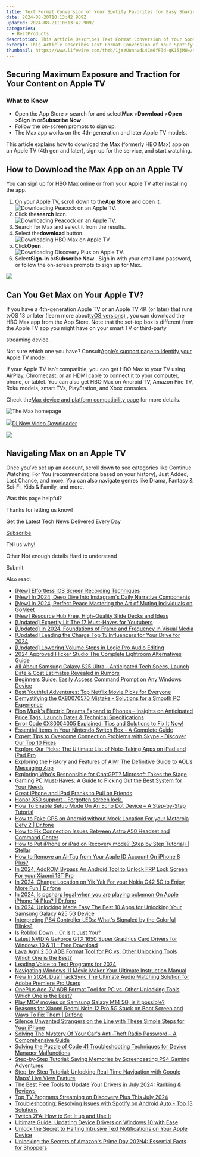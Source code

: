 ```yaml
---
title: Text Format Conversion of Your Spotify Favorites for Easy Sharing and Backup
date: 2024-08-20T10:13:42.909Z
updated: 2024-08-21T10:13:42.909Z
categories:
  - BestProducts
description: This Article Describes Text Format Conversion of Your Spotify Favorites for Easy Sharing and Backup
excerpt: This Article Describes Text Format Conversion of Your Spotify Favorites for Easy Sharing and Backup
thumbnail: https://www.lifewire.com/thmb/1jYzUunnVdL4Cm6fF3d-qK15jMU=/400x300/filters:no_upscale():max_bytes(150000):strip_icc():format(webp)/Exportify-Saving-Spotify-Playlists-56a67f1d3df78cf7728eafd6.jpg
---
```


## Securing Maximum Exposure and Traction for Your Content on Apple TV
### What to Know

* Open the App Store > search for and select**Max** \>**Download** \>**Open** \>**Sign in** or**Subscribe Now** .
* Follow the on-screen prompts to sign up.
* The Max app works on the 4th-generation and later Apple TV models.

 This article explains how to download the Max (formerly HBO Max) app on an Apple TV (4th gen and later), sign up for the service, and start watching.

## How to Download the Max App on an Apple TV

 You can sign up for HBO Max online or from your Apple TV after installing the app.

1. On your Apple TV, scroll down to the**App Store** and open it.  
![Downloading Peacock on an Apple TV.](https://www.lifewire.com/thmb/VRK85HRo1UkcvrOKEU4C8SvOjaw=/1500x0/filters:no_upscale():max_bytes(150000):strip_icc():format(webp)/AppleTVStreaming2-6e50e4b8f2124deaaea7f71bd6b9c536.jpg)
2. Click the**search** icon.  
![Downloading Peacock on an Apple TV.](https://www.lifewire.com/thmb/snsgs-1eAmuF2Tgst2c9L1foSP8=/1500x0/filters:no_upscale():max_bytes(150000):strip_icc():format(webp)/AppleTVStreaming3-fe551a4273c84758a1b24daf59cea91a.jpg)
3. Search for Max and select it from the results.
4. Select the**download** button.  
![Downloading HBO Max on Apple TV.](https://www.lifewire.com/thmb/clAlHXG05XPwOOFfdcs0GzVZM84=/1500x0/filters:no_upscale():max_bytes(150000):strip_icc():format(webp)/AppleTVStreaming_download-c479544c0e4e48b1a4e31b69321a4c04.jpg)
5. Click**Open** .  
![Downloading Discovery Plus on Apple TV.](https://www.lifewire.com/thmb/XQVowGc4du6AH8CelAdIbZJKlZc=/1500x0/filters:no_upscale():max_bytes(150000):strip_icc():format(webp)/AppleTVStreaming_Open-7269c243919a433b9f9fd80eeab7332e.jpg)
6. Select**Sign-in** or**Subscribe Now** . Sign in with your email and password, or follow the on-screen prompts to sign up for Max.

<!-- affiliate ads begin -->
<a href="https://store.massmailsoftware.com/order/checkout.php?PRODS=1047974&QTY=1&AFFILIATE=108875&CART=1"><img src="https://secure.avangate.com/images/merchant/dc87c13749315c7217cdc4ac692e704c/banera_for_partners-04_%281%29.jpg" border="0"></a>
<!-- affiliate ads end -->
## Can You Get Max on Your Apple TV?

 If you have a 4th-generation Apple TV or an Apple TV 4K (or later) that runs tvOS 13 or later (learn more about[tvOS versions)](https://www.lifewire.com/what-is-tvos-4690282) , you can download the HBO Max app from the App Store. Note that the set-top box is different from the Apple TV app you might have on your smart TV or third-party  
  
 streaming device.

 Not sure which one you have? Consult[Apple’s support page to identify your Apple TV model](https://support.apple.com/en-us/101605) .

 If your Apple TV isn’t compatible, you can get HBO Max to your TV using AirPlay, Chromecast, or an HDMI cable to connect it to your computer, phone, or tablet. You can also get HBO Max on Android TV, Amazon Fire TV, Roku models, smart TVs, PlayStation, and Xbox consoles.

 Check the[Max device and platform compatibility page](https://help.max.com/us/Answer/Detail/000002506) for more details.

![The Max homepage](https://www.lifewire.com/thmb/Z-X0qMzhVryndXH1JlgVTojX52A=/1500x0/filters:no_upscale():max_bytes(150000):strip_icc():format(webp)/Screenshot2023-08-11at3.41.03PM-613067b3a48e487aa37c15bb98e6fbf2.jpg)

<!-- affiliate ads begin -->
<a href="https://secure.2checkout.com/order/checkout.php?PRODS=4712430&QTY=1&AFFILIATE=108875&CART=1"><img src="https://secure.avangate.com/images/merchant/c404a5adbf90e09631678b13b05d9d7a/products/dlnow_256.png" border="0">DLNow Video Downloader</a>
<!-- affiliate ads end -->
<!-- affiliate ads begin -->
<a href="https://store.movavi.com/affiliate.php?ACCOUNT=MOVAVI&AFFILIATE=108875&PATH=https%3A%2F%2Fwww.movavi.com%3FAFFILIATE%3D108875%26RESOURCE%3DMovavi%2BScreen%2BRecorder%2Bbox"><img src="https://mcusercontent.com/0885a03ded3d480dca9287f12/images/f026b149-fc7c-fd54-5f3e-1460bbb19b6b.jpg" border="0"></a>
<!-- affiliate ads end -->
## Navigating Max on an Apple TV

 Once you’ve set up an account, scroll down to see categories like Continue Watching, For You (recommendations based on your history), Just Added, Last Chance, and more. You can also navigate genres like Drama, Fantasy & Sci-Fi, Kids & Family, and more.

Was this page helpful?

Thanks for letting us know!

 Get the Latest Tech News Delivered Every Day

[Subscribe](https://www.lifewire.com/#)

Tell us why!

 Other  Not enough details  Hard to understand

 Submit

<ins class="adsbygoogle"
     style="display:block"
     data-ad-format="autorelaxed"
     data-ad-client="ca-pub-7571918770474297"
     data-ad-slot="1223367746"></ins>



<ins class="adsbygoogle"
     style="display:block"
     data-ad-client="ca-pub-7571918770474297"
     data-ad-slot="8358498916"
     data-ad-format="auto"
     data-full-width-responsive="true"></ins>

<span class="atpl-alsoreadstyle">Also read:</span>
<div><ul>
<li><a href="https://video-screen-grab.techidaily.com/new-effortless-ios-screen-recording-techniques/"><u>[New] Effortless iOS Screen Recording Techniques</u></a></li>
<li><a href="https://instagram-videos.techidaily.com/new-in-2024-deep-dive-into-instagrams-daily-narrative-components/"><u>[New] In 2024, Deep Dive Into Instagram's Daily Narrative Components</u></a></li>
<li><a href="https://screen-activity-recording.techidaily.com/new-in-2024-perfect-peace-mastering-the-art-of-muting-individuals-on-gomeet/"><u>[New] In 2024, Perfect Peace  Mastering the Art of Muting Individuals on GoMeet</u></a></li>
<li><a href="https://fox-cloud.techidaily.com/new-resource-hub-free-high-quality-slide-decks-and-ideas/"><u>[New] Resource Hub  Free, High-Quality Slide Decks and Ideas</u></a></li>
<li><a href="https://facebook-video-footage.techidaily.com/updated-expertly-lit-the-17-must-haves-for-youtubers/"><u>[Updated] Expertly Lit  The 17 Must-Haves for Youtubers</u></a></li>
<li><a href="https://fox-boxes.techidaily.com/updated-in-2024-foundations-of-frame-and-frequency-in-visual-media/"><u>[Updated] In 2024, Foundations of Frame and Frequency in Visual Media</u></a></li>
<li><a href="https://tiktok-video-recordings.techidaily.com/updated-leading-the-charge-top-15-influencers-for-your-drive-for-2024/"><u>[Updated] Leading the Charge  Top 15 Influencers for Your Drive for 2024</u></a></li>
<li><a href="https://extra-approaches.techidaily.com/updated-lowering-volume-steps-in-logic-pro-audio-editing/"><u>[Updated] Lowering Volume Steps in Logic Pro Audio Editing</u></a></li>
<li><a href="https://some-techniques.techidaily.com/2024-approved-flicker-studio-the-complete-lightroom-alternatives-guide/"><u>2024 Approved  Flicker Studio  The Complete Lightroom Alternatives Guide</u></a></li>
<li><a href="https://technical-tips.techidaily.com/all-about-samsung-galaxy-s25-ultra-anticipated-tech-specs-launch-date-and-cost-estimates-revealed-in-rumors/"><u>All About Samsung Galaxy S25 Ultra - Anticipated Tech Specs, Launch Date & Cost Estimates Revealed in Rumors</u></a></li>
<li><a href="https://technical-tips.techidaily.com/1722898132666-beginners-guide-easily-access-command-prompt-on-any-windows-device/"><u>Beginners Guide: Easily Access Command Prompt on Any Windows Device</u></a></li>
<li><a href="https://technical-tips.techidaily.com/best-youthful-adventures-top-netflix-movie-picks-for-everyone/"><u>Best Youthful Adventures: Top Netflix Movie Picks for Everyone</u></a></li>
<li><a href="https://technical-tips.techidaily.com/demystifying-the-0x80070570-mistake-solutions-for-a-smooth-pc-experience/"><u>Demystifying the 0X80070570 Mistake - Solutions for a Smooth PC Experience</u></a></li>
<li><a href="https://technical-tips.techidaily.com/elon-musks-electric-dreams-expand-to-phones-insights-on-anticipated-price-tags-launch-dates-and-technical-specifications/"><u>Elon Musk's Electric Dreams Expand to Phones – Insights on Anticipated Price Tags, Launch Dates & Technical Specifications</u></a></li>
<li><a href="https://technical-tips.techidaily.com/1722868019900-error-code-0x80004005-explained-tips-and-solutions-to-fix-it-now/"><u>Error Code 0X80004005 Explained: Tips and Solutions to Fix It Now!</u></a></li>
<li><a href="https://technical-tips.techidaily.com/essential-items-in-your-nintendo-switch-box-a-complete-guide/"><u>Essential Items in Your Nintendo Switch Box - A Complete Guide</u></a></li>
<li><a href="https://technical-tips.techidaily.com/expert-tips-to-overcome-connection-problems-with-skype-discover-our-top-10-fixes/"><u>Expert Tips to Overcome Connection Problems with Skype - Discover Our Top 10 Fixes</u></a></li>
<li><a href="https://technical-tips.techidaily.com/explore-our-picks-the-ultimate-list-of-note-taking-apps-on-ipad-and-ipad-pro/"><u>Explore Our Picks: The Ultimate List of Note-Taking Apps on iPad and iPad Pro</u></a></li>
<li><a href="https://technical-tips.techidaily.com/exploring-the-history-and-features-of-aim-the-definitive-guide-to-aols-messaging-app/"><u>Exploring the History and Features of AIM: The Definitive Guide to AOL's Messaging App</u></a></li>
<li><a href="https://technical-tips.techidaily.com/exploring-whos-responsible-for-chatgpt-microsoft-takes-the-stage/"><u>Exploring Who's Responsible for ChatGPT? Microsoft Takes the Stage</u></a></li>
<li><a href="https://technical-tips.techidaily.com/gaming-pc-must-haves-a-guide-to-picking-out-the-best-system-for-your-needs/"><u>Gaming PC Must-Haves: A Guide to Picking Out the Best System for Your Needs</u></a></li>
<li><a href="https://technical-tips.techidaily.com/great-iphone-and-ipad-pranks-to-pull-on-friends/"><u>Great iPhone and iPad Pranks to Pull on Friends</u></a></li>
<li><a href="https://phone-solutions.techidaily.com/honor-x50-support-forgotten-screen-lock-by-drfone-android-unlock-android-unlock/"><u>Honor X50 support - Forgotten screen lock.</u></a></li>
<li><a href="https://technical-tips.techidaily.com/how-to-enable-setup-mode-on-an-echo-dot-device-a-step-by-step-tutorial/"><u>How To Enable Setup Mode On An Echo Dot Device – A Step-by-Step Tutorial</u></a></li>
<li><a href="https://android-location.techidaily.com/how-to-fake-gps-on-android-without-mock-location-for-your-motorola-defy-2-drfone-by-drfone-virtual/"><u>How to Fake GPS on Android without Mock Location For your Motorola Defy 2 | Dr.fone</u></a></li>
<li><a href="https://win-blog.techidaily.com/how-to-fix-connection-issues-between-astro-a50-headset-and-command-center/"><u>How to Fix Connection Issues Between Astro A50 Headset and Command Center</u></a></li>
<li><a href="https://blog-min.techidaily.com/how-to-put-iphone-or-ipad-on-recovery-mode-step-by-step-tutorial-stellar-by-stellar-data-recovery-ios-iphone-data-recovery/"><u>How to Put iPhone or iPad on Recovery mode? (Step by Step Tutorial) | Stellar</u></a></li>
<li><a href="https://apple-account.techidaily.com/how-to-remove-an-airtag-from-your-apple-id-account-on-iphone-8-plus-by-drfone-ios/"><u>How to Remove an AirTag from Your Apple ID Account On iPhone 8 Plus?</u></a></li>
<li><a href="https://bypass-frp.techidaily.com/in-2024-addrom-bypass-an-android-tool-to-unlock-frp-lock-screen-for-your-xiaomi-13t-pro-by-drfone-android/"><u>In 2024, AddROM Bypass An Android Tool to Unlock FRP Lock Screen For your Xiaomi 13T Pro</u></a></li>
<li><a href="https://location-social.techidaily.com/in-2024-change-location-on-yik-yak-for-your-nokia-g42-5g-to-enjoy-more-fun-drfone-by-drfone-virtual-android/"><u>In 2024, Change Location on Yik Yak For your Nokia G42 5G to Enjoy More Fun | Dr.fone</u></a></li>
<li><a href="https://phone-solutions.techidaily.com/in-2024-is-pgsharp-legal-when-you-are-playing-pokemon-on-apple-iphone-14-plus-drfone-by-drfone-virtual-ios/"><u>In 2024, Is pgsharp legal when you are playing pokemon On Apple iPhone 14 Plus? | Dr.fone</u></a></li>
<li><a href="https://android-unlock.techidaily.com/in-2024-unlocking-made-easy-the-best-10-apps-for-unlocking-your-samsung-galaxy-a25-5g-device-by-drfone-android/"><u>In 2024, Unlocking Made Easy The Best 10 Apps for Unlocking Your Samsung Galaxy A25 5G Device</u></a></li>
<li><a href="https://technical-tips.techidaily.com/interpreting-ps4-controller-leds-whats-signaled-by-the-colorful-blinks/"><u>Interpreting PS4 Controller LEDs: What's Signaled by the Colorful Blinks?</u></a></li>
<li><a href="https://technical-tips.techidaily.com/is-roblox-down-or-is-it-just-you/"><u>Is Roblox Down... Or Is It Just You?</u></a></li>
<li><a href="https://win-amazing.techidaily.com/latest-nvidia-geforce-gtx-1650-super-graphics-card-drivers-for-windows-10-and-11-free-download/"><u>Latest NVIDIA GeForce GTX 1650 Super Graphics Card Drivers for Windows 10 & 11 – Free Download</u></a></li>
<li><a href="https://android-frp.techidaily.com/lava-agni-2-5g-adb-format-tool-for-pc-vs-other-unlocking-tools-which-one-is-the-best-by-drfone-android/"><u>Lava Agni 2 5G ADB Format Tool for PC vs. Other Unlocking Tools Which One is the Best?</u></a></li>
<li><a href="https://extra-support.techidaily.com/leading-voice-to-text-programs-for-2024/"><u>Leading Voice to Text Programs for 2024</u></a></li>
<li><a href="https://extra-tips.techidaily.com/navigating-windows-11-movie-maker-your-ultimate-instruction-manual/"><u>Navigating Windows 11 Movie Maker  Your Ultimate Instruction Manual</u></a></li>
<li><a href="https://audio-editing.techidaily.com/new-in-2024-dualtracksync-the-ultimate-audio-matching-solution-for-adobe-premiere-pro-users/"><u>New In 2024, DualTrackSync The Ultimate Audio Matching Solution for Adobe Premiere Pro Users</u></a></li>
<li><a href="https://android-frp.techidaily.com/oneplus-ace-2v-adb-format-tool-for-pc-vs-other-unlocking-tools-which-one-is-the-best-by-drfone-android/"><u>OnePlus Ace 2V ADB Format Tool for PC vs. Other Unlocking Tools Which One is the Best?</u></a></li>
<li><a href="https://review-topics.techidaily.com/play-mov-movies-on-samsung-galaxy-m14-5g-is-it-possible-by-aiseesoft-video-converter-play-mov-on-android/"><u>Play MOV movies on Samsung Galaxy M14 5G, is it possible?</u></a></li>
<li><a href="https://fix-guide.techidaily.com/reasons-for-xiaomi-redmi-note-12-pro-5g-stuck-on-boot-screen-and-ways-to-fix-them-drfone-by-drfone-fix-android-problems-fix-android-problems/"><u>Reasons for Xiaomi Redmi Note 12 Pro 5G Stuck on Boot Screen and Ways To Fix Them | Dr.fone</u></a></li>
<li><a href="https://technical-tips.techidaily.com/silence-unwanted-strangers-on-the-line-with-these-simple-steps-for-your-iphone/"><u>Silence Unwanted Strangers on the Line with These Simple Steps for Your iPhone</u></a></li>
<li><a href="https://technical-tips.techidaily.com/solving-the-mystery-of-your-cars-anti-theft-radio-password-a-comprehensive-guide/"><u>Solving The Mystery Of Your Car's Anti-Theft Radio Password – A Comprehensive Guide</u></a></li>
<li><a href="https://technical-tips.techidaily.com/solving-the-puzzle-of-code-41-troubleshooting-techniques-for-device-manager-malfunctions/"><u>Solving the Puzzle of Code 41 Troubleshooting Techniques for Device Manager Malfunctions</u></a></li>
<li><a href="https://technical-tips.techidaily.com/step-by-step-tutorial-saving-memories-by-screencasting-ps4-gaming-adventures/"><u>Step-by-Step Tutorial: Saving Memories by Screencasting PS4 Gaming Adventures</u></a></li>
<li><a href="https://technical-tips.techidaily.com/step-by-step-tutorial-unlocking-real-time-navigation-with-google-maps-live-view-feature/"><u>Step-by-Step Tutorial: Unlocking Real-Time Navigation with Google Maps' Live View Feature</u></a></li>
<li><a href="https://technical-tips.techidaily.com/the-best-free-tools-to-update-your-drivers-in-july-2024-ranking-and-reviews/"><u>The Best Free Tools to Update Your Drivers in July 2024: Ranking & Reviews</u></a></li>
<li><a href="https://technical-tips.techidaily.com/top-tv-programs-streaming-on-discovery-plus-this-july-2024/"><u>Top TV Programs Streaming on Discovery Plus This July 2024</u></a></li>
<li><a href="https://technical-tips.techidaily.com/troubleshooting-resolving-issues-with-spotify-on-android-auto-top-13-solutions/"><u>Troubleshooting: Resolving Issues with Spotify on Android Auto - Top 13 Solutions</u></a></li>
<li><a href="https://technical-tips.techidaily.com/twitch-2fa-how-to-set-it-up-and-use-it/"><u>Twitch 2FA: How to Set It up and Use It</u></a></li>
<li><a href="https://win-forum.techidaily.com/ultimate-guide-updating-device-drivers-on-windows-10-with-ease/"><u>Ultimate Guide: Updating Device Drivers on Windows 10 with Ease</u></a></li>
<li><a href="https://technical-tips.techidaily.com/unlock-the-secret-to-halting-intrusive-text-notifications-on-your-apple-device/"><u>Unlock the Secret to Halting Intrusive Text Notifications on Your Apple Device</u></a></li>
<li><a href="https://technical-tips.techidaily.com/unlocking-the-secrets-of-amazons-prime-day-202n4-essential-facts-for-shoppers/"><u>Unlocking the Secrets of Amazon's Prime Day 202N4: Essential Facts for Shoppers</u></a></li>
</ul></div>
